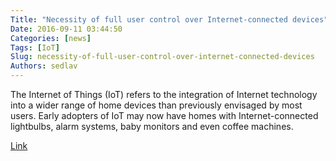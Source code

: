 ```yaml
---
Title: "Necessity of full user control over Internet-connected devices"
Date: 2016-09-11 03:44:50
Categories: [news]
Tags: [IoT]
Slug: necessity-of-full-user-control-over-internet-connected-devices
Authors: sedlav
---
```


The Internet of Things (IoT) refers to the integration of Internet technology into a wider range of home devices than previously envisaged by most users. Early adopters of IoT may now have homes with Internet-connected lightbulbs, alarm systems, baby monitors and even coffee machines.

[Link](http://www.fsf.org/news/free-software-foundation-stresses-necessity-of-full-user-control-over-internet-connected-devices)

